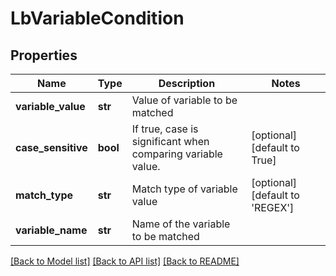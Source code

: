 # LbVariableCondition

## Properties
Name | Type | Description | Notes
------------ | ------------- | ------------- | -------------
**variable_value** | **str** | Value of variable to be matched | 
**case_sensitive** | **bool** | If true, case is significant when comparing variable value.  | [optional] [default to True]
**match_type** | **str** | Match type of variable value | [optional] [default to 'REGEX']
**variable_name** | **str** | Name of the variable to be matched | 

[[Back to Model list]](../README.md#documentation-for-models) [[Back to API list]](../README.md#documentation-for-api-endpoints) [[Back to README]](../README.md)

